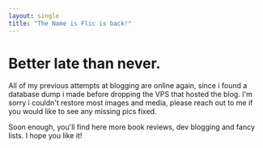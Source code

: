 ```yaml
---
layout: single
title: "The Name is Flic is back!"
---
```


# Better late than never.

All of my previous attempts at blogging are online again, since i found a database dump i made before dropping the VPS that hosted the blog. I'm sorry i couldn't restore most images and media, please reach out to me if you would like to see any missing pics fixed.

Soon enough, you'll find here more book reviews, dev blogging and fancy lists.
I hope you like it!
